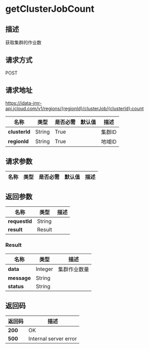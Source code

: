 # getClusterJobCount


## 描述
获取集群的作业数

## 请求方式
POST

## 请求地址
https://idata-jmr-api.jcloud.com/v1/regions/{regionId}/clusterJob/{clusterId}:count

|名称|类型|是否必需|默认值|描述|
|---|---|---|---|---|
|**clusterId**|String|True||集群ID|
|**regionId**|String|True||地域ID|

## 请求参数
|名称|类型|是否必需|默认值|描述|
|---|---|---|---|---|


## 返回参数
|名称|类型|描述|
|---|---|---|
|**requestId**|String||
|**result**|Result||


### <a name="Result">Result</a>
|名称|类型|描述|
|---|---|---|
|**data**|Integer|集群作业数量|
|**message**|String||
|**status**|String||

## 返回码
|返回码|描述|
|---|---|
|**200**|OK|
|**500**|Internal server error|
